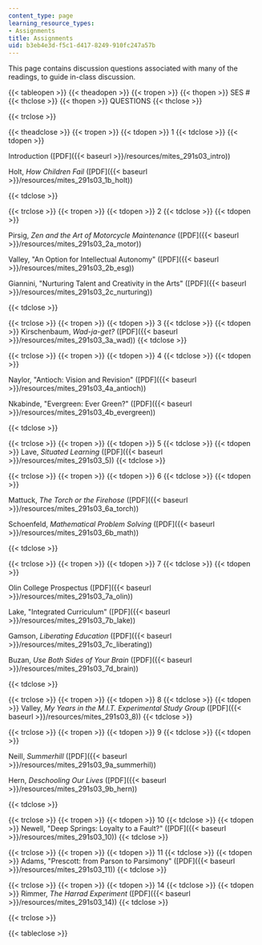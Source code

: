 ```yaml
---
content_type: page
learning_resource_types:
- Assignments
title: Assignments
uid: b3eb4e3d-f5c1-d417-8249-910fc247a57b
---
```


This page contains discussion questions associated with many of the readings, to guide in-class discussion.

{{< tableopen >}}
{{< theadopen >}}
{{< tropen >}}
{{< thopen >}}
SES #
{{< thclose >}}
{{< thopen >}}
QUESTIONS
{{< thclose >}}

{{< trclose >}}

{{< theadclose >}}
{{< tropen >}}
{{< tdopen >}}
1
{{< tdclose >}}
{{< tdopen >}}


Introduction ([PDF]({{< baseurl >}}/resources/mites_291s03_intro))

Holt, _How Children Fail_ ([PDF]({{< baseurl >}}/resources/mites_291s03_1b_holt))


{{< tdclose >}}

{{< trclose >}}
{{< tropen >}}
{{< tdopen >}}
2
{{< tdclose >}}
{{< tdopen >}}


Pirsig, _Zen and the Art of Motorcycle Maintenance_ ([PDF]({{< baseurl >}}/resources/mites_291s03_2a_motor))

Valley, "An Option for Intellectual Autonomy" ([PDF]({{< baseurl >}}/resources/mites_291s03_2b_esg))

Giannini, "Nurturing Talent and Creativity in the Arts" ([PDF]({{< baseurl >}}/resources/mites_291s03_2c_nurturing))


{{< tdclose >}}

{{< trclose >}}
{{< tropen >}}
{{< tdopen >}}
3
{{< tdclose >}}
{{< tdopen >}}
Kirschenbaum, _Wad-ja-get?_ ([PDF]({{< baseurl >}}/resources/mites_291s03_3a_wad))
{{< tdclose >}}

{{< trclose >}}
{{< tropen >}}
{{< tdopen >}}
4
{{< tdclose >}}
{{< tdopen >}}


Naylor, "Antioch: Vision and Revision" ([PDF]({{< baseurl >}}/resources/mites_291s03_4a_antioch))

Nkabinde, "Evergreen: Ever Green?" ([PDF]({{< baseurl >}}/resources/mites_291s03_4b_evergreen))


{{< tdclose >}}

{{< trclose >}}
{{< tropen >}}
{{< tdopen >}}
5
{{< tdclose >}}
{{< tdopen >}}
Lave, _Situated Learning_ ([PDF]({{< baseurl >}}/resources/mites_291s03_5))
{{< tdclose >}}

{{< trclose >}}
{{< tropen >}}
{{< tdopen >}}
6
{{< tdclose >}}
{{< tdopen >}}


Mattuck, _The Torch or the Firehose_ ([PDF]({{< baseurl >}}/resources/mites_291s03_6a_torch))

Schoenfeld, _Mathematical Problem Solving_ ([PDF]({{< baseurl >}}/resources/mites_291s03_6b_math))


{{< tdclose >}}

{{< trclose >}}
{{< tropen >}}
{{< tdopen >}}
7
{{< tdclose >}}
{{< tdopen >}}


Olin College Prospectus ([PDF]({{< baseurl >}}/resources/mites_291s03_7a_olin))

Lake, "Integrated Curriculum" ([PDF]({{< baseurl >}}/resources/mites_291s03_7b_lake))

Gamson, _Liberating Education_ ([PDF]({{< baseurl >}}/resources/mites_291s03_7c_liberating))

Buzan, _Use Both Sides of Your Brain_ ([PDF]({{< baseurl >}}/resources/mites_291s03_7d_brain))


{{< tdclose >}}

{{< trclose >}}
{{< tropen >}}
{{< tdopen >}}
8
{{< tdclose >}}
{{< tdopen >}}
Valley, _My Years in the M.I.T. Experimental Study Group_ ([PDF]({{< baseurl >}}/resources/mites_291s03_8))
{{< tdclose >}}

{{< trclose >}}
{{< tropen >}}
{{< tdopen >}}
9
{{< tdclose >}}
{{< tdopen >}}


Neill, _Summerhill_ ([PDF]({{< baseurl >}}/resources/mites_291s03_9a_summerhil))

Hern, _Deschooling Our Lives_ ([PDF]({{< baseurl >}}/resources/mites_291s03_9b_hern))


{{< tdclose >}}

{{< trclose >}}
{{< tropen >}}
{{< tdopen >}}
10
{{< tdclose >}}
{{< tdopen >}}
Newell, "Deep Springs: Loyalty to a Fault?" ([PDF]({{< baseurl >}}/resources/mites_291s03_10))
{{< tdclose >}}

{{< trclose >}}
{{< tropen >}}
{{< tdopen >}}
11
{{< tdclose >}}
{{< tdopen >}}
Adams, "Prescott: from Parson to Parsimony" ([PDF]({{< baseurl >}}/resources/mites_291s03_11))
{{< tdclose >}}

{{< trclose >}}
{{< tropen >}}
{{< tdopen >}}
14
{{< tdclose >}}
{{< tdopen >}}
Rimmer, _The Harrad Experiment_ ([PDF]({{< baseurl >}}/resources/mites_291s03_14))
{{< tdclose >}}

{{< trclose >}}

{{< tableclose >}}